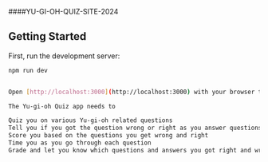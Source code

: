 ####YU-GI-OH-QUIZ-SITE-2024

## Getting Started

First, run the development server:

```bash
npm run dev


Open [http://localhost:3000](http://localhost:3000) with your browser to see the result.

The Yu-gi-oh Quiz app needs to 

Quiz you on various Yu-gi-oh related questions
Tell you if you got the question wrong or right as you answer questions
Score you based on the questions you get wrong and right
Time you as you go through each question
Grade and let you know which questions and answers you got right and wrong
